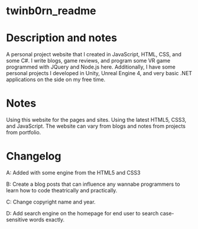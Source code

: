 # twinb0rn_readme

# Description and notes

A personal project website that I created in  JavaScript, HTML, CSS, and some C#. I write blogs, game reviews, and program some VR game programmed with JQuery and Node.js here. Additionally, I have some personal projects I developed in Unity, Unreal Engine 4, and very basic .NET applications on the side on my free time.

# Notes

Using this website for the pages and sites. Using the latest HTML5, CSS3, and JavaScript. The website can vary from blogs and notes from projects from portfolio.



# Changelog


A:  Added with some engine from the HTML5 and CSS3

B:  Create a blog posts that can influence any wannabe programmers to learn how to code theatrically and practically.

C:  Change copyright name and year.

D:  Add search engine on the homepage for end user to search case-sensitive words exactly.
